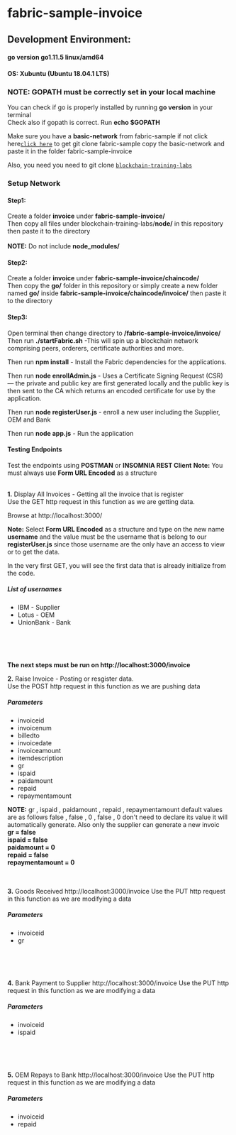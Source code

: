 # fabric-sample-invoice

## Development Environment:
#### go version go1.11.5 linux/amd64
#### OS: Xubuntu (Ubuntu 18.04.1 LTS)


### NOTE: GOPATH must be correctly set in your local machine
You can check if go is properly installed by running **go version** in your terminal
<br />
Check also if gopath is correct. Run **echo $GOPATH**

Make sure you have a **basic-network** from fabric-sample if not click here[`click here`](https://github.com/hyperledger/fabric-samples) to get git clone fabric-sample copy the basic-network and paste it in the folder fabric-sample-invoice

Also, you need you need to git clone [`blockchain-training-labs`](https://github.com/bchinc/blockchain-training-labs)


### Setup Network
#### Step1:
Create a folder **invoice** under **fabric-sample-invoice/**
<br />
Then copy all files under blockchain-training-labs/**node/** in this repository then paste it to the directory
<br />
<br />
**NOTE:** Do not include **node_modules/**

#### Step2:
Create a folder **invoice** under **fabric-sample-invoice/chaincode/**
<br />
Then copy the **go/** folder in this repository or simply create a new folder named **go/** inside **fabric-sample-invoice/chaincode/invoice/** then paste it to the directory
<br />

#### Step3:
Open terminal then change directory to **/fabric-sample-invoice/invoice/**
Then run **./startFabric.sh** -This will  spin up a blockchain network comprising peers, orderers, certificate authorities and more.

Then run **npm install** - Install the Fabric dependencies for the applications.

Then run **node enrollAdmin.js** -  Uses a Certificate Signing Request (CSR) — the private and public key are first generated locally and the public key is then sent to the CA which returns an encoded certificate for use by the application.

Then run **node registerUser.js** - enroll a new user including the Supplier, OEM and Bank

Then run **node app.js** - Run the application
<br />


#### Testing Endpoints

Test the endpoints using **POSTMAN** or **INSOMNIA REST Client**
**Note:**  You must always use **Form URL Encoded** as a structure
<br />
<br />


**1.** Display All Invoices - Getting all the invoice that is register
<br/>
Use the GET http request in this function as we are getting data. 

Browse at http://localhost:3000/

**Note:** Select **Form URL Encoded** as a structure and type on the new name **username** and the value must be the username that is belong to our **registerUser.js** since those username are the only have an access to view or to get the data.

In the very first GET, you will see the first data that is already initialize from the code. 

##### List of usernames
+ IBM - Supplier
+ Lotus - OEM
+ UnionBank - Bank
<br />
<br />
<br />

**The next steps must be run on http://localhost:3000/invoice**

**2.** Raise Invoice - Posting or resgister data.
<br/>
Use the POST http request in this function as we are pushing data

##### Parameters
+ invoiceid
+ invoicenum
+ billedto
+ invoicedate
+ invoiceamount
+ itemdescription
+ gr
+ ispaid
+ paidamount
+ repaid
+ repaymentamount

**NOTE:** gr , ispaid , paidamount , repaid , repaymentamount default values are as follows false , false , 0 , false , 0 don't need to declare its value it will automatically generate. Also only the supplier can generate a new invoic
<br/>
**gr = false**
<br />
**ispaid = false**
<br />
**paidamount = 0**
<br />
**repaid = false**
<br />
**repaymentamount = 0**
<br />
<br />
<br />

**3.** Goods Received
http://localhost:3000/invoice
Use the PUT http request in this function as we are modifying a data

##### Parameters
+ invoiceid
+ gr
<br />
<br />
<br />

**4.** Bank Payment to Supplier
http://localhost:3000/invoice
Use the PUT http request in this function as we are modifying a data

##### Parameters
+ invoiceid
+ ispaid
<br />
<br />
<br />

**5.** OEM Repays to Bank
http://localhost:3000/invoice
Use the PUT http request in this function as we are modifying a data

##### Parameters
+ invoiceid
+ repaid
